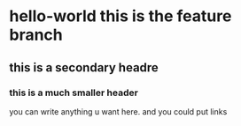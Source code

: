 # hello-world this is the feature branch
## this is a secondary headre
### this is a much smaller header
you can write anything u want here.
and you could put links
